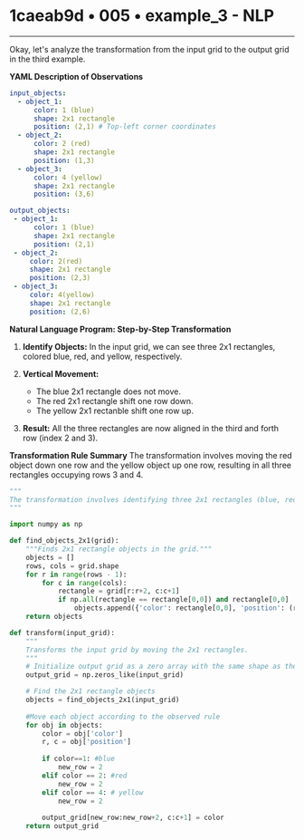 # 1caeab9d • 005 • example_3 - NLP

---
Okay, let's analyze the transformation from the input grid to the output grid in the third example.

**YAML Description of Observations**

```yaml
input_objects:
  - object_1:
      color: 1 (blue)
      shape: 2x1 rectangle
      position: (2,1) # Top-left corner coordinates
  - object_2:
      color: 2 (red)
      shape: 2x1 rectangle
      position: (1,3)
  - object_3:
      color: 4 (yellow)
      shape: 2x1 rectangle
      position: (3,6)

output_objects:
 - object_1:
      color: 1 (blue)
      shape: 2x1 rectangle
      position: (2,1)
 - object_2:
     color: 2(red)
     shape: 2x1 rectangle
     position: (2,3)
 - object_3:
     color: 4(yellow)
     shape: 2x1 rectangle
     position: (2,6)
```

**Natural Language Program: Step-by-Step Transformation**

1.  **Identify Objects:** In the input grid, we can see three 2x1 rectangles, colored blue, red, and yellow, respectively.

2.  **Vertical Movement:**
    *   The blue 2x1 rectangle does not move.
    *   The red 2x1 rectangle shift one row down.
    *   The yellow 2x1 rectanble shift one row up.

3.  **Result:** All the three rectangles are now aligned in the third and forth row (index 2 and 3).

**Transformation Rule Summary**
The transformation involves moving the red object down one row and the yellow object up one row, resulting in all three rectangles occupying rows 3 and 4.

```python
"""
The transformation involves identifying three 2x1 rectangles (blue, red, and yellow) in the input grid and repositioning them vertically. The blue rectangle stays in place, the red rectangle moves down one row, and the yellow rectangle moves up one row. This results in all three rectangles being aligned in the third and fourth rows of the output grid, maintaining their original column positions.
"""

import numpy as np

def find_objects_2x1(grid):
    """Finds 2x1 rectangle objects in the grid."""
    objects = []
    rows, cols = grid.shape
    for r in range(rows - 1):
        for c in range(cols):
            rectangle = grid[r:r+2, c:c+1]
            if np.all(rectangle == rectangle[0,0]) and rectangle[0,0] != 0:
                objects.append({'color': rectangle[0,0], 'position': (r, c)})
    return objects

def transform(input_grid):
    """
    Transforms the input grid by moving the 2x1 rectangles.
    """
    # Initialize output grid as a zero array with the same shape as the input
    output_grid = np.zeros_like(input_grid)

    # Find the 2x1 rectangle objects
    objects = find_objects_2x1(input_grid)
    
    #Move each object according to the observed rule
    for obj in objects:
        color = obj['color']
        r, c = obj['position']
        
        if color==1: #blue
            new_row = 2
        elif color == 2: #red
            new_row = 2
        elif color == 4: # yellow
            new_row = 2
            
        output_grid[new_row:new_row+2, c:c+1] = color
    return output_grid
```

